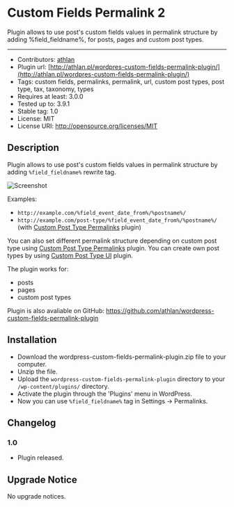 # Custom Fields Permalink 2

Plugin allows to use post's custom fields values in permalink structure by adding %field_fieldname%, for posts, pages and custom post types.

---

* Contributors: <a href="https://github.com/athlan">athlan</a>
* Plugin url: [http://athlan.pl/wordpres-custom-fields-permalink-plugin/](http://athlan.pl/wordpres-custom-fields-permalink-plugin/)
* Tags: custom fields, permalinks, permalink, url, custom post types, post type, tax, taxonomy, types
* Requires at least: 3.0.0
* Tested up to: 3.9.1
* Stable tag: 1.0
* License: MIT
* License URI: http://opensource.org/licenses/MIT

## Description

Plugin allows to use post's custom fields values in permalink structure by adding `%field_fieldname%` rewrite tag.

![Screenshot](https://raw.githubusercontent.com/athlan/wordpress-custom-fields-permalink-plugin/master/assets/screenshot-1.png "Screenshot")

Examples:

* `http://example.com/%field_event_date_from%/%postname%/`
* `http://example.com/post-type/%field_event_date_from%/%postname%/` (with <a href="https://wordpress.org/plugins/custom-post-type-permalinks/">Custom Post Type Permalinks</a> plugin)

You can also set different permalink structure depending on custom post type using <a href="https://wordpress.org/plugins/custom-post-type-permalinks/">Custom Post Type Permalinks</a> plugin. You can create own post types by using <a href="https://wordpress.org/plugins/custom-post-type-ui/">Custom Post Type UI</a> plugin.

The plugin works for:

* posts
* pages
* custom post types

Plugin is also avaliable on GitHub:
<a href="https://github.com/athlan/wordpress-custom-fields-permalink-plugin">https://github.com/athlan/wordpress-custom-fields-permalink-plugin</a>

## Installation

* Download the wordpress-custom-fields-permalink-plugin.zip file to your computer.
* Unzip the file.
* Upload the `wordpress-custom-fields-permalink-plugin` directory to your `/wp-content/plugins/` directory.
* Activate the plugin through the 'Plugins' menu in WordPress.
* Now you can use `%field_fieldname%` tag in Settings -> Permalinks.

## Changelog

### 1.0
* Plugin released.

## Upgrade Notice

No upgrade notices.
